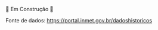:construction: Em Construção :construction:

Fonte de dados: https://portal.inmet.gov.br/dadoshistoricos 